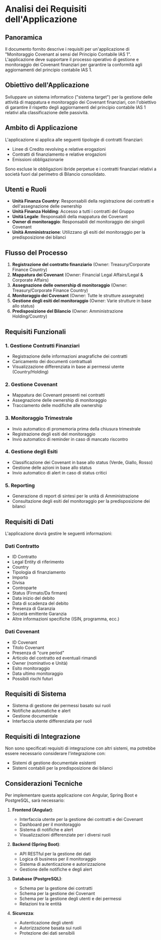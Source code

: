 # Analisi dei Requisiti dell'Applicazione

## Panoramica
Il documento fornito descrive i requisiti per un'applicazione di "Monitoraggio Covenant ai sensi del Principio Contabile IAS 1". L'applicazione deve supportare il processo operativo di gestione e monitoraggio dei Covenant finanziari per garantire la conformità agli aggiornamenti del principio contabile IAS 1.

## Obiettivo dell'Applicazione
Sviluppare un sistema informatico ("sistema target") per la gestione delle attività di mappatura e monitoraggio dei Covenant finanziari, con l'obiettivo di garantire il rispetto degli aggiornamenti del principio contabile IAS 1 relativi alla classificazione delle passività.

## Ambito di Applicazione
L'applicazione si applica alle seguenti tipologie di contratti finanziari:
- Linee di Credito revolving e relative erogazioni
- Contratti di finanziamento e relative erogazioni
- Emissioni obbligazionarie

Sono escluse le obbligazioni ibride perpetue e i contratti finanziari relativi a società fuori dal perimetro di Bilancio consolidato.

## Utenti e Ruoli
- **Unità Finanza Country**: Responsabili della registrazione dei contratti e dell'assegnazione delle ownership
- **Unità Finanza Holding**: Accesso a tutti i contratti del Gruppo
- **Unità Legale**: Responsabili della mappatura dei Covenant
- **Owner di monitoraggio**: Responsabili del monitoraggio dei singoli Covenant
- **Unità Amministrazione**: Utilizzano gli esiti del monitoraggio per la predisposizione dei bilanci

## Flusso del Processo
1. **Registrazione del contratto finanziario** (Owner: Treasury/Corporate Finance Country)
2. **Mappatura dei Covenant** (Owner: Financial Legal Affairs/Legal & Corporate Affairs)
3. **Assegnazione delle ownership di monitoraggio** (Owner: Treasury/Corporate Finance Country)
4. **Monitoraggio dei Covenant** (Owner: Tutte le strutture assegnate)
5. **Gestione degli esiti del monitoraggio** (Owner: Varie strutture in base allo status)
6. **Predisposizione del Bilancio** (Owner: Amministrazione Holding/Country)

## Requisiti Funzionali

### 1. Gestione Contratti Finanziari
- Registrazione delle informazioni anagrafiche dei contratti
- Caricamento dei documenti contrattuali
- Visualizzazione differenziata in base ai permessi utente (Country/Holding)

### 2. Gestione Covenant
- Mappatura dei Covenant presenti nei contratti
- Assegnazione delle ownership di monitoraggio
- Tracciamento delle modifiche alle ownership

### 3. Monitoraggio Trimestrale
- Invio automatico di promemoria prima della chiusura trimestrale
- Registrazione degli esiti del monitoraggio
- Invio automatico di reminder in caso di mancato riscontro

### 4. Gestione degli Esiti
- Classificazione dei Covenant in base allo status (Verde, Giallo, Rosso)
- Gestione delle azioni in base allo status
- Invio automatico di alert in caso di status critici

### 5. Reporting
- Generazione di report di sintesi per le unità di Amministrazione
- Consultazione degli esiti del monitoraggio per la predisposizione dei bilanci

## Requisiti di Dati
L'applicazione dovrà gestire le seguenti informazioni:

### Dati Contratto
- ID Contratto
- Legal Entity di riferimento
- Country
- Tipologia di finanziamento
- Importo
- Divisa
- Controparte
- Status (Firmato/Da firmare)
- Data inizio del debito
- Data di scadenza del debito
- Presenza di Garanzia
- Società emittente Garanzia
- Altre informazioni specifiche (ISIN, programma, ecc.)

### Dati Covenant
- ID Covenant
- Titolo Covenant
- Presenza di "cure period"
- Articolo del contratto ed eventuali rimandi
- Owner (nominativo e Unità)
- Esito monitoraggio
- Data ultimo monitoraggio
- Possibili rischi futuri

## Requisiti di Sistema
- Sistema di gestione dei permessi basato sui ruoli
- Notifiche automatiche e alert
- Gestione documentale
- Interfaccia utente differenziata per ruoli

## Requisiti di Integrazione
Non sono specificati requisiti di integrazione con altri sistemi, ma potrebbe essere necessario considerare l'integrazione con:
- Sistemi di gestione documentale esistenti
- Sistemi contabili per la predisposizione dei bilanci

## Considerazioni Tecniche
Per implementare questa applicazione con Angular, Spring Boot e PostgreSQL, sarà necessario:

1. **Frontend (Angular)**:
   - Interfaccia utente per la gestione dei contratti e dei Covenant
   - Dashboard per il monitoraggio
   - Sistema di notifiche e alert
   - Visualizzazioni differenziate per i diversi ruoli

2. **Backend (Spring Boot)**:
   - API RESTful per la gestione dei dati
   - Logica di business per il monitoraggio
   - Sistema di autenticazione e autorizzazione
   - Gestione delle notifiche e degli alert

3. **Database (PostgreSQL)**:
   - Schema per la gestione dei contratti
   - Schema per la gestione dei Covenant
   - Schema per la gestione degli utenti e dei permessi
   - Relazioni tra le entità

4. **Sicurezza**:
   - Autenticazione degli utenti
   - Autorizzazione basata sui ruoli
   - Protezione dei dati sensibili
